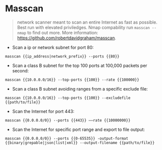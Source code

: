 # Masscan

> network scanner meant to scan an entire Internet as fast as possible.
> Best run with elevated priviledges. Nmap compability run `masscan --nmap` to find out more.
> More information: <https://github.com/robertdavidgraham/masscan>.

- Scan a ip or network subnet for port 80:

`masscan {{ip_address|network_prefix}} --ports {{80}}`

- Scan a class B subnet for the top 100 ports at 100,000 packets per second:

`masscan {{10.0.0.0/16}} --top-ports {{100}} --rate {{100000}}`

- Scan a class B subnet avoiding ranges from a specific exclude file:

`masscan {{10.0.0.0/16}} ‐‐top-ports {{100}} ‐‐excludefile {{path/to/file}}`

- Scan the Internet for port 443:

`masscan {{0.0.0.0/0}} --ports {{443}} ––rate {{10000000}}`

- Scan the Internet for specific port range and export to file output:

`masscan {{0.0.0.0/0}} --ports {{0-65535}} -output-format {{binary|grepable|json|list|xml}} --output-filename {{path/to/file}}`
